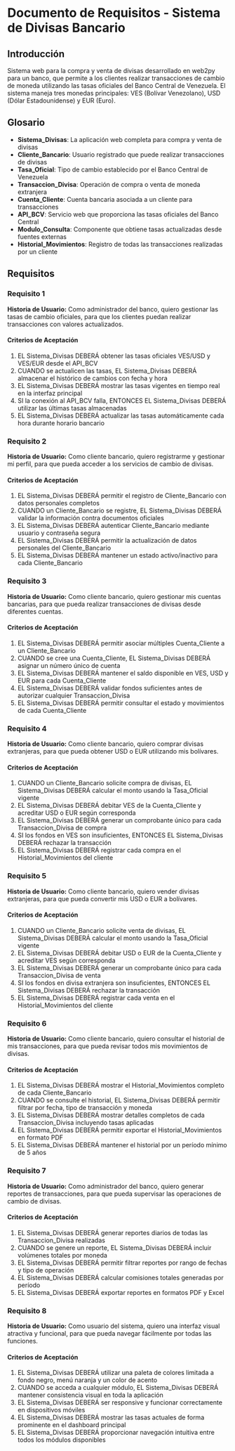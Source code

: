 # Documento de Requisitos - Sistema de Divisas Bancario

## Introducción

Sistema web para la compra y venta de divisas desarrollado en web2py para un banco, que permite a los clientes realizar transacciones de cambio de moneda utilizando las tasas oficiales del Banco Central de Venezuela. El sistema maneja tres monedas principales: VES (Bolívar Venezolano), USD (Dólar Estadounidense) y EUR (Euro).

## Glosario

- **Sistema_Divisas**: La aplicación web completa para compra y venta de divisas
- **Cliente_Bancario**: Usuario registrado que puede realizar transacciones de divisas
- **Tasa_Oficial**: Tipo de cambio establecido por el Banco Central de Venezuela
- **Transaccion_Divisa**: Operación de compra o venta de moneda extranjera
- **Cuenta_Cliente**: Cuenta bancaria asociada a un cliente para transacciones
- **API_BCV**: Servicio web que proporciona las tasas oficiales del Banco Central
- **Modulo_Consulta**: Componente que obtiene tasas actualizadas desde fuentes externas
- **Historial_Movimientos**: Registro de todas las transacciones realizadas por un cliente

## Requisitos

### Requisito 1

**Historia de Usuario:** Como administrador del banco, quiero gestionar las tasas de cambio oficiales, para que los clientes puedan realizar transacciones con valores actualizados.

#### Criterios de Aceptación

1. EL Sistema_Divisas DEBERÁ obtener las tasas oficiales VES/USD y VES/EUR desde el API_BCV
2. CUANDO se actualicen las tasas, EL Sistema_Divisas DEBERÁ almacenar el histórico de cambios con fecha y hora
3. EL Sistema_Divisas DEBERÁ mostrar las tasas vigentes en tiempo real en la interfaz principal
4. SI la conexión al API_BCV falla, ENTONCES EL Sistema_Divisas DEBERÁ utilizar las últimas tasas almacenadas
5. EL Sistema_Divisas DEBERÁ actualizar las tasas automáticamente cada hora durante horario bancario

### Requisito 2

**Historia de Usuario:** Como cliente bancario, quiero registrarme y gestionar mi perfil, para que pueda acceder a los servicios de cambio de divisas.

#### Criterios de Aceptación

1. EL Sistema_Divisas DEBERÁ permitir el registro de Cliente_Bancario con datos personales completos
2. CUANDO un Cliente_Bancario se registre, EL Sistema_Divisas DEBERÁ validar la información contra documentos oficiales
3. EL Sistema_Divisas DEBERÁ autenticar Cliente_Bancario mediante usuario y contraseña segura
4. EL Sistema_Divisas DEBERÁ permitir la actualización de datos personales del Cliente_Bancario
5. EL Sistema_Divisas DEBERÁ mantener un estado activo/inactivo para cada Cliente_Bancario

### Requisito 3

**Historia de Usuario:** Como cliente bancario, quiero gestionar mis cuentas bancarias, para que pueda realizar transacciones de divisas desde diferentes cuentas.

#### Criterios de Aceptación

1. EL Sistema_Divisas DEBERÁ permitir asociar múltiples Cuenta_Cliente a un Cliente_Bancario
2. CUANDO se cree una Cuenta_Cliente, EL Sistema_Divisas DEBERÁ asignar un número único de cuenta
3. EL Sistema_Divisas DEBERÁ mantener el saldo disponible en VES, USD y EUR para cada Cuenta_Cliente
4. EL Sistema_Divisas DEBERÁ validar fondos suficientes antes de autorizar cualquier Transaccion_Divisa
5. EL Sistema_Divisas DEBERÁ permitir consultar el estado y movimientos de cada Cuenta_Cliente

### Requisito 4

**Historia de Usuario:** Como cliente bancario, quiero comprar divisas extranjeras, para que pueda obtener USD o EUR utilizando mis bolívares.

#### Criterios de Aceptación

1. CUANDO un Cliente_Bancario solicite compra de divisas, EL Sistema_Divisas DEBERÁ calcular el monto usando la Tasa_Oficial vigente
2. EL Sistema_Divisas DEBERÁ debitar VES de la Cuenta_Cliente y acreditar USD o EUR según corresponda
3. EL Sistema_Divisas DEBERÁ generar un comprobante único para cada Transaccion_Divisa de compra
4. SI los fondos en VES son insuficientes, ENTONCES EL Sistema_Divisas DEBERÁ rechazar la transacción
5. EL Sistema_Divisas DEBERÁ registrar cada compra en el Historial_Movimientos del cliente

### Requisito 5

**Historia de Usuario:** Como cliente bancario, quiero vender divisas extranjeras, para que pueda convertir mis USD o EUR a bolívares.

#### Criterios de Aceptación

1. CUANDO un Cliente_Bancario solicite venta de divisas, EL Sistema_Divisas DEBERÁ calcular el monto usando la Tasa_Oficial vigente
2. EL Sistema_Divisas DEBERÁ debitar USD o EUR de la Cuenta_Cliente y acreditar VES según corresponda
3. EL Sistema_Divisas DEBERÁ generar un comprobante único para cada Transaccion_Divisa de venta
4. SI los fondos en divisa extranjera son insuficientes, ENTONCES EL Sistema_Divisas DEBERÁ rechazar la transacción
5. EL Sistema_Divisas DEBERÁ registrar cada venta en el Historial_Movimientos del cliente

### Requisito 6

**Historia de Usuario:** Como cliente bancario, quiero consultar el historial de mis transacciones, para que pueda revisar todos mis movimientos de divisas.

#### Criterios de Aceptación

1. EL Sistema_Divisas DEBERÁ mostrar el Historial_Movimientos completo de cada Cliente_Bancario
2. CUANDO se consulte el historial, EL Sistema_Divisas DEBERÁ permitir filtrar por fecha, tipo de transacción y moneda
3. EL Sistema_Divisas DEBERÁ mostrar detalles completos de cada Transaccion_Divisa incluyendo tasas aplicadas
4. EL Sistema_Divisas DEBERÁ permitir exportar el Historial_Movimientos en formato PDF
5. EL Sistema_Divisas DEBERÁ mantener el historial por un período mínimo de 5 años

### Requisito 7

**Historia de Usuario:** Como administrador del banco, quiero generar reportes de transacciones, para que pueda supervisar las operaciones de cambio de divisas.

#### Criterios de Aceptación

1. EL Sistema_Divisas DEBERÁ generar reportes diarios de todas las Transaccion_Divisa realizadas
2. CUANDO se genere un reporte, EL Sistema_Divisas DEBERÁ incluir volúmenes totales por moneda
3. EL Sistema_Divisas DEBERÁ permitir filtrar reportes por rango de fechas y tipo de operación
4. EL Sistema_Divisas DEBERÁ calcular comisiones totales generadas por período
5. EL Sistema_Divisas DEBERÁ exportar reportes en formatos PDF y Excel

### Requisito 8

**Historia de Usuario:** Como usuario del sistema, quiero una interfaz visual atractiva y funcional, para que pueda navegar fácilmente por todas las funciones.

#### Criterios de Aceptación

1. EL Sistema_Divisas DEBERÁ utilizar una paleta de colores limitada a fondo negro, menú naranja y un color de acento
2. CUANDO se acceda a cualquier módulo, EL Sistema_Divisas DEBERÁ mantener consistencia visual en toda la aplicación
3. EL Sistema_Divisas DEBERÁ ser responsive y funcionar correctamente en dispositivos móviles
4. EL Sistema_Divisas DEBERÁ mostrar las tasas actuales de forma prominente en el dashboard principal
5. EL Sistema_Divisas DEBERÁ proporcionar navegación intuitiva entre todos los módulos disponibles